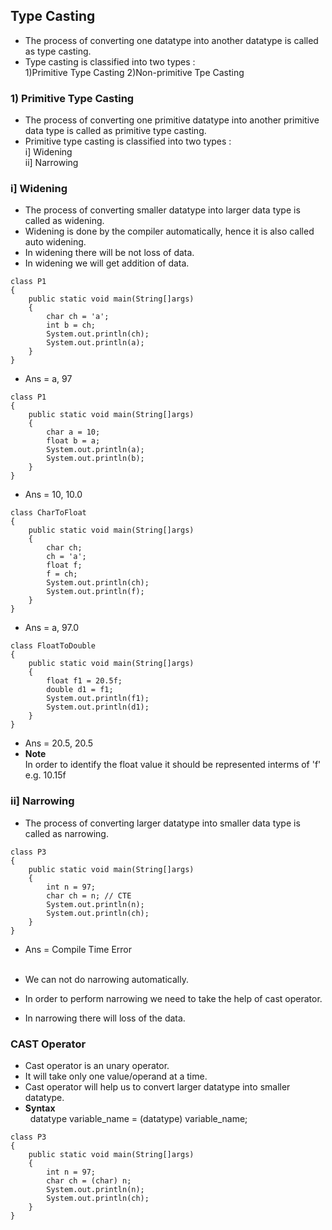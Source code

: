## Type Casting 
* The process of converting one datatype into another datatype is called as type casting.
* Type casting is classified into two types :<br>
  1)Primitive Type Casting 
  2)Non-primitive Tpe Casting 

### 1) Primitive Type Casting 
* The process of converting one primitive datatype into another primitive data type is called as primitive type casting.
* Primitive type casting is classified into two types : <br>
   i] Widening <br>
   ii] Narrowing 

### i] Widening 
* The process of converting smaller datatype into larger data type is called as widening.
* Widening is done by the compiler automatically, hence it is also called auto widening.
* In widening there will be not loss of data.
* In widening we will get addition of data.

```
class P1
{
    public static void main(String[]args)
    {
        char ch = 'a';
        int b = ch;
        System.out.println(ch);
        System.out.println(a);
    }
}
```
* Ans = a, 97

```
class P1
{
    public static void main(String[]args)
    {
        char a = 10;
        float b = a;
        System.out.println(a);
        System.out.println(b);
    }
}
```
* Ans = 10, 10.0

```
class CharToFloat
{
    public static void main(String[]args)
    {
        char ch;
        ch = 'a';
        float f;
        f = ch;
        System.out.println(ch);
        System.out.println(f);
    }
}
```
* Ans = a, 97.0

```
class FloatToDouble
{
    public static void main(String[]args)
    {
        float f1 = 20.5f;
        double d1 = f1;
        System.out.println(f1);
        System.out.println(d1);
    }
}
```
* Ans = 20.5, 20.5
* __Note__ <br>
   In order to identify the float value it should be represented interms of 'f'<br>
   e.g. 10.15f



### ii] Narrowing
* The process of converting larger datatype into  smaller data type is called as narrowing.
  


```
class P3
{
    public static void main(String[]args)
    {
        int n = 97;
        char ch = n; // CTE
        System.out.println(n); 
        System.out.println(ch);
    }
}
```
* Ans = Compile Time Error
<br><br>

* We can not do narrowing automatically.
* In order to perform narrowing we need to take the help of cast operator.
* In narrowing there will loss of the data.
### CAST Operator
* Cast operator is an unary operator.
* It will take only one value/operand at a time.
* Cast operator will help us to convert larger datatype into smaller datatype.
* __Syntax__ <br>
  &nbsp; datatype variable_name = (datatype) variable_name;

```
class P3
{
    public static void main(String[]args)
    {
        int n = 97;
        char ch = (char) n; 
        System.out.println(n); 
        System.out.println(ch);
    }
}
```






